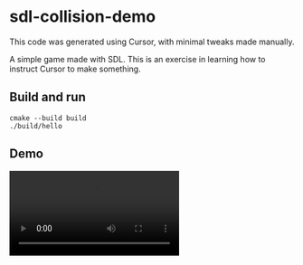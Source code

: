 # sdl-collision-demo

This code was generated using Cursor, with minimal tweaks made manually.

A simple game made with SDL. This is an exercise in learning how to instruct Cursor to make
something.

## Build and run

```
cmake --build build
./build/hello
```

## Demo

![](demo.mov)
